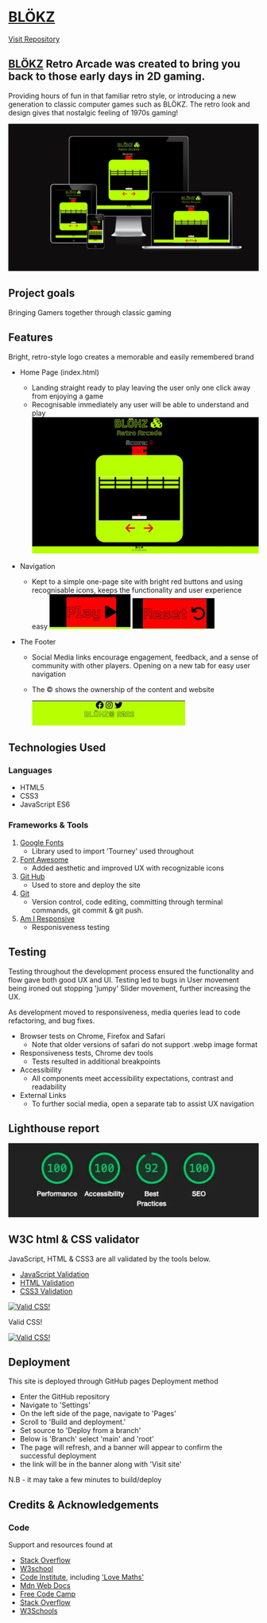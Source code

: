 

# [BLÖKZ](https://jonnydavison.github.io/blokz/)              
[Visit Repository](https://github.com/JonnyDavison/blokz)

## [BLÖKZ](https://jonnydavison.github.io/blokz/) Retro Arcade was created to bring you back to those early days in 2D gaming.

Providing hours of fun in that familiar retro style, or introducing a new generation to classic computer games such as BLÖKZ. The retro look and design gives that nostalgic feeling of 1970s gaming!


![Am I responsive image of BLÖKZ](assets/images/blokzresponsive.webp)


## Project goals
Bringing Gamers together through classic gaming


## Features 
Bright, retro-style logo creates a memorable and easily remembered brand 

- Home Page (index.html)
    - Landing straight ready to play leaving the user only one click away from enjoying a game
    - Recognisable immediately any user will be able to understand and play
![BLÖKZ Home Page](assets/images/blokzindex.webp)    

- Navigation
    - Kept to a simple one-page site with bright red buttons and using recognisable icons, keeps the functionality and user experience easy
 ![BLÖKZ buttons](assets/images/playbutton.webp) ![](assets/images/resetbutton.webp)

- The Footer 
    - Social Media links encourage engagement, feedback, and a sense of community with other players. Opening on a new tab for easy user navigation
    - The © shows the ownership of the content and website
     
        ![BLÖKZ Footer](assets/images/blokzfooter.webp)


## Technologies Used
 ### Languages 
- HTML5
- CSS3
- JavaScript ES6

### Frameworks & Tools
1. [Google Fonts](https://fonts.google.com/)
     - Library used to import 'Tourney' used throughout
2. [Font Awesome](https://fontawesome.com/)
    - Added aesthetic and improved UX with recognizable icons
4. [Git Hub](https://github.com/JonnyDavison/MoreThanFed)
    - Used to store and deploy the site 
5. [Git](https://www.gitpod.io/)
    -  Version control, code editing, committing through terminal commands, git commit & git push. 
6. [Am I Responsive](https://ui.dev/amiresponsive)
    - Responisveness testing



## Testing 
Testing throughout the development process ensured the functionality and flow gave both good UX and UI. Testing led to bugs in User movement being ironed out stopping 'jumpy' Slider movement, further increasing the UX. 

As development moved to responsiveness, media queries lead to code refactoring, and bug fixes.  

- Browser tests on Chrome, Firefox and Safari
    - Note that older versions of safari do not support .webp image format
- Responsiveness tests, Chrome dev tools
    - Tests resulted in additional breakpoints
-  Accessibility 
    - All components meet accessibility expectations, contrast and readability 
- External Links    
    - To further social media, open a separate tab to assist UX navigation



## Lighthouse report
![Lighthouse Report](assets/images/blokzlighthouse.webp)


## W3C html & CSS validator 
JavaScript, HTML & CSS3 are all validated by the tools below.
- [JavaScript Validation](https://jshint.com/)
- [HTML Validation](https://validator.w3.org/nu/#textarea)
- [CSS3 Validation](https://jigsaw.w3.org/css-validator/#validate_by_input)
<p>
    <a href="http://jigsaw.w3.org/css-validator/check/referer">
        <img style="border:0;width:88px;height:31px"
            src="http://jigsaw.w3.org/css-validator/images/vcss"
            alt="Valid CSS!" />
    </a>
</p>
        
            
Valid CSS!
<p>
<a href="http://jigsaw.w3.org/css-validator/check/referer">
    <img style="border:0;width:88px;height:31px"
        src="http://jigsaw.w3.org/css-validator/images/vcss-blue"
        alt="Valid CSS!" />
    </a>
</p>
        
## Deployment
This site is deployed through GitHub pages
Deployment method   
- Enter the GitHub repository
- Navigate to 'Settings'
- On the left side of the page, navigate to 'Pages'
- Scroll to 'Build and deployment.'
- Set source to 'Deploy from a branch'
- Below is 'Branch' select 'main' and 'root' 
- The page will refresh, and a banner will appear to confirm the successful deployment 
- the link will be in the banner along with 'Visit site'

N.B - it may take a few minutes to build/deploy



## Credits & Acknowledgements

### Code 
Support and resources found at
- [Stack Overflow](https://stackoverflow.com/)
- [W3school](https://www.w3schools.com/)
- [Code Institute](https://codeinstitute.net/ie/), including ['Love Maths'](https://github.com/Code-Institute-Solutions/readme-love-maths)
- [Mdn Web Docs](https://developer.mozilla.org/en-US/)
- [Free Code Camp](https://www.freecodecamp.org/)
- [Stack Overflow](https://stackoverflow.com/)
- [W3Schools](https://www.w3schools.com/)
